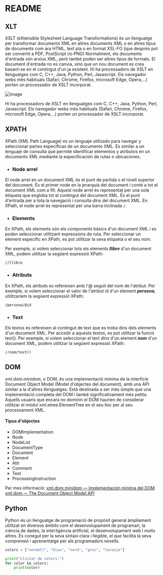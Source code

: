 # README

## XLT
XSLT (eXtensible Stylesheet Language Transformations) és un llenguatge per transformar documents XML en altres documents XML o en altres tipus de documents com ara HTML, text pla o en format XSL-FO (que després pot ser convertit a PDF, PostScript i/o PNG)
Normalment, els documents d'entrada són arxius XML, però també poden ser altres tipus de formats. El document d'entrada no es canvia, sinó que un nou document es crea basant-se en el contingut d'un ja existent.
Hi ha processadors de XSLT en llenguatges com C, C++, Java, Python, Perl, Javascript.
Els navegador webs més habituals (Safari, Chrome, Firefox, microsoft Edge, Opera,...) porten un processador de XSLT incorporat.

![image](https://github.com/aacuevasca/XML-Python/assets/165804281/af89daee-f112-489c-bf2e-28175dc9462c)

Hi ha processadors de XSLT en llenguatges com C, C++, Java, Python, Perl, Javascript.
Els navegador webs més habituals (Safari, Chrome, Firefox, microsoft Edge, Opera,...) porten un processador de XSLT incorporat.

## XPATH
XPath (XML Path Language) es un lenguaje utilizado para navegar y seleccionar partes específicas de un documento XML. Es similar a un lenguaje de consulta que permite identificar elementos y atributos en un documento XML mediante la especificación de rutas o ubicaciones.

- ### Node arrel
El node arrel en un document XML és el punt de partida o el nivell superior del document. És el primer node en la jerarquia del document i conté a tot el document XML com a fill. Aquest node arrel és representat per una sola etiqueta que engloba tot el contingut del document XML. És el punt d'entrada per a tota la navegació i consulta dins del document XML. En XPath, el node arrel és representat per una barra inclinada `/`.

- ### Elements
En XPath, els elements són els components bàsics d'un document XML i es poden seleccionar utilitzant expressions de ruta. Per seleccionar un element específic en XPath, es pot utilitzar la seva etiqueta o el seu nom.

Per exemple, si volem seleccionar tots els elements ***llibre*** d'un document XML, podem utilitzar la següent expressió XPath:

```
//llibre
```

- ### Atributs
En XPath, els atributs es refereixen amb l'@ seguit del nom de l'atribut. Per exemple, si volem seleccionar el valor de l'atribut id d'un element ***persona***, utilitzaríem la següent expressió XPath:

``` xpath
/persona/@id
```

- ### Text

Els textos es refereixen al contingut de text que es troba dins dels elements d'un document XML. Per accedir a aquests textos, es pot utilitzar la funció text(). Per exemple, si volem seleccionar el text dins d'un element ***nom*** d'un document XML, podem utilitzar la següent expressió XPath:

``` xpath
//nom/text()
```
    
## DOM
xml.dom.minidom, o DOM, és una implementació mínima de la interfície Document Object Model (Model d'objectes del document), amb una API similar a la d'altres llenguatges. Està destinada a ser més simple que una implementació completa del DOM i també significativament més petita. Aquells usuaris que encara no dominin el DOM haurien de considerar utilitzar el mòdul xml.etree.ElementTree en el seu lloc per al seu processament XML.

#### Tipus d'objectes
- DOMImplementation
- Node
- NodeList
- DocumentType
- Document
- Element
- Attr
- Comment
- Text
- ProcessingInstruction

Per mes informació:
[xml.dom.minidom — Implementación mínima del DOM](https://docs.python.org/es/3/library/xml.dom.minidom.html)
[xml.dom — The Document Object Model API](https://docs.python.org/3/library/xml.dom.html)

## Python
Python és un llenguatge de programació de propòsit general àmpliament utilitzat en diversos àmbits com el desenvolupament de programari, la ciència de dades, la intel·ligència artificial, el desenvolupament web i molts altres. És conegut per la seva sintaxi clara i llegible, el que facilita la seva comprensió i aprenentatge per als programadors novells.

``` py
colors = ["vermell", "blau", "verd", "groc", "taronja"]

print("Llistat de colors:")
for color in colors:
    print(color)
```
